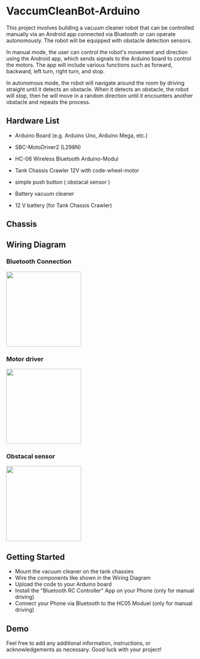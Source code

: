 # VaccumCleanBot-Arduino
This project involves building a vacuum cleaner robot that can be controlled manually via an Android app connected via Bluetooth or can operate autonomously. The robot will be equipped with obstacle detection sensors.

In manual mode, the user can control the robot's movement and direction using the Android app, which sends signals to the Arduino board to control the motors. The app will include various functions such as forward, backward, left turn, right turn, and stop.

In autonomous mode, the robot will navigate around the room by driving straight until it detects an obstacle. When it detects an obstacle, the robot will stop, then he will move in a random direction until it encounters another obstacle and repeats the process.


## Hardware List

- Arduino Board (e.g. Arduino Uno, Arduino Mega, etc.)
- SBC-MotoDriver2 (L298N)
- HC-06 Wireless Bluetooth Arduino-Modul
- Tank Chassis Crawler 12V with code-wheel-motor
- simple push button ( obstacal sensor )

- Battery vacuum cleaner
- 12 V battery (for Tank Chassis Crawler)


## Chassis

## Wiring Diagram
### Bluetooth Connection
<img src="https://github.com/MIRIPP/ArduinoVaccumCleanBot/blob/main/doc/schaltplan%20bluetooth.png?raw=true" height="200" />

### Motor driver
<img src="https://github.com/MIRIPP/ArduinoVaccumCleanBot/blob/main/doc/schaltplan%20motortreiber.PNG?raw=true" height="200" />

### Obstacal sensor
<img src="https://github.com/MIRIPP/ArduinoVaccumCleanBot/blob/main/doc/wiring%20diagramm%20obstacel%20sensor.png?raw=true" height="200" />


## Getting Started

- Mount the vacuum cleaner on the tank chassies
- Wire the components like shown in the Wiring Diagram
- Upload the code to your Arduino board
- Install the "Bluetooth RC Controller" App on your Phone (only for manual driving)
- Connect your Phone via Bluetooth to the HC05 Moduel  (only for manual driving)

## Demo 


Feel free to add any additional information, instructions, or acknowledgements as necessary. Good luck with your project!
